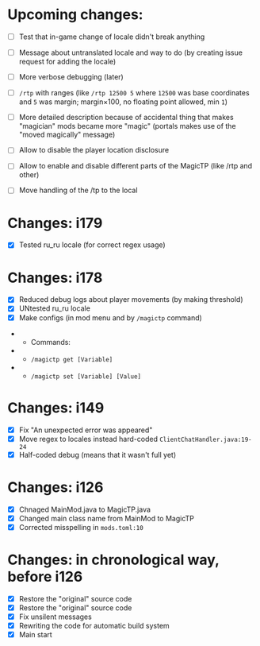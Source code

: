 # Upcoming changes:
- [ ] Test that in-game change of locale didn't break anything
- [ ] Message about untranslated locale and way to do (by creating issue request for adding the locale)
- [ ] More verbose debugging (later)
- [ ] `/rtp` with ranges (like `/rtp 12500 5` where `12500` was base coordinates and `5` was margin; margin×100, no floating point allowed, min `1`)
- [ ] More detailed description because of accidental thing that makes "magician" mods became more "magic" (portals makes use of the "moved magically" message)
- [ ] Allow to disable the player location disclosure
- [ ] Allow to enable and disable different parts of the MagicTP (like /rtp and other)
- [ ] Move handling of the /tp to the local


# Changes: i179
- [x] Tested ru_ru locale (for correct regex usage)

# Changes: i178
- [x] Reduced debug logs about player movements (by making threshold)
- [x] UNtested ru_ru locale
- [x] Make configs (in mod menu and by `/magictp` command)
- - Commands:
- - `/magictp get [Variable]`
- - `/magictp set [Variable] [Value]`

# Changes: i149
- [x] Fix "An unexpected error was appeared"
- [x] Move regex to locales instead hard-coded `ClientChatHandler.java:19-24`
- [x] Half-coded debug (means that it wasn't full yet)

# Changes: i126
- [x] Chnaged MainMod.java to MagicTP.java
- [x] Changed main class name from MainMod to MagicTP
- [x] Corrected misspelling in `mods.toml:10`

# Changes: in chronological way, before i126
- [x] Restore the "original" source code
- [x] Restore the "original" source code
- [x] Fix unsilent messages
- [x] Rewriting the code for automatic build system
- [x] Main start